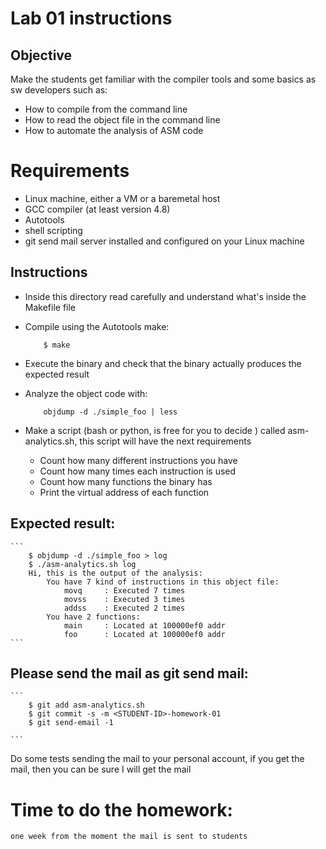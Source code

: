 # Lab 01 instructions

## Objective

Make the students get familiar with the compiler tools and some basics as sw
developers such as:

* How to compile from the command line
* How to read the object file in the command line
* How to automate the analysis of ASM code

# Requirements

* Linux machine, either a VM or a baremetal host
* GCC compiler (at least version 4.8)
* Autotools
* shell scripting
* git send mail server installed and configured on your Linux machine

## Instructions

* Inside this directory read carefully and understand what's inside the Makefile
  file
* Compile using the Autotools make:

    ```
        $ make
    ```
* Execute the binary and check that the binary actually produces the expected
  result
* Analyze the object code with:

    ```
        objdump -d ./simple_foo | less
    ```
* Make a script (bash or python, is free for you to decide ) called
  asm-analytics.sh, this script will have the next requirements

    * Count how many different instructions you have
    * Count how many times each instruction is used
    * Count how many functions the binary has
    * Print the virtual address of each function

## Expected result:

    ```
        $ objdump -d ./simple_foo > log
        $ ./asm-analytics.sh log
        Hi, this is the output of the analysis:
            You have 7 kind of instructions in this object file:
                movq     : Executed 7 times
                movss    : Executed 3 times
                addss    : Executed 2 times
            You have 2 functions:
                main     : Located at 100000ef0 addr
                foo      : Located at 100000ef0 addr
    ```
## Please send the mail as git send mail:

    ```
        $ git add asm-analytics.sh
        $ git commit -s -m <STUDENT-ID>-homework-01
        $ git send-email -1

    ```
Do some tests sending the mail to your personal account, if you get the mail,
then you can be sure I will get the mail

# Time to do the homework:

    one week from the moment the mail is sent to students

